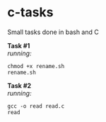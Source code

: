 # c-tasks
Small tasks done in bash and C


**Task #1**\
*running:*
```shell
chmod +x rename.sh
rename.sh
```

**Task #2**\
*running:*
```shell
gcc -o read read.c
read
```
